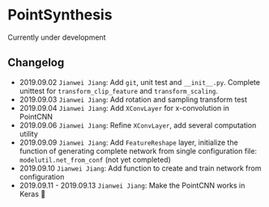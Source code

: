 # PointSynthesis

Currently under development

## Changelog

- 2019.09.02 `Jianwei Jiang`: Add `git`, unit test and `__init__.py`. Complete unittest for `transform_clip_feature` and `transform_scaling`.
- 2019.09.03 `Jianwei Jiang`: Add rotation and sampling transform test
- 2019.09.04 `Jianwei Jiang`: Add `XConvLayer` for x-convolution in PointCNN
- 2019.09.06 `Jianwei Jiang`: Refine `XConvLayer`, add several computation utility
- 2019.09.09 `Jianwei Jiang`: Add `FeatureReshape` layer, initialize the function of generating complete network from 
single configuration file: `modelutil.net_from_conf` (not yet completed)
- 2019.09.10 `Jianwei Jiang`: Add function to create and train network from configuration
- 2019.09.11 - 2019.09.13 `Jianwei Jiang`: Make the PointCNN works in Keras 🌙 